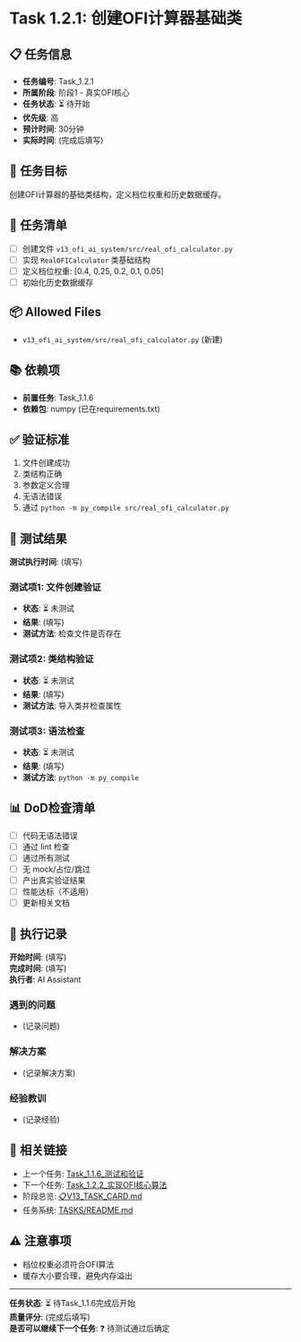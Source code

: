 # Task 1.2.1: 创建OFI计算器基础类

## 📋 任务信息
- **任务编号**: Task_1.2.1
- **所属阶段**: 阶段1 - 真实OFI核心
- **任务状态**: ⏳ 待开始
- **优先级**: 高
- **预计时间**: 30分钟
- **实际时间**: (完成后填写)

## 🎯 任务目标
创建OFI计算器的基础类结构，定义档位权重和历史数据缓存。

## 📝 任务清单
- [ ] 创建文件 `v13_ofi_ai_system/src/real_ofi_calculator.py`
- [ ] 实现 `RealOFICalculator` 类基础结构
- [ ] 定义档位权重: [0.4, 0.25, 0.2, 0.1, 0.05]
- [ ] 初始化历史数据缓存

## 📦 Allowed Files
- `v13_ofi_ai_system/src/real_ofi_calculator.py` (新建)

## 📚 依赖项
- **前置任务**: Task_1.1.6
- **依赖包**: numpy (已在requirements.txt)

## ✅ 验证标准
1. 文件创建成功
2. 类结构正确
3. 参数定义合理
4. 无语法错误
5. 通过 `python -m py_compile src/real_ofi_calculator.py`

## 🧪 测试结果
**测试执行时间**: (填写)

### 测试项1: 文件创建验证
- **状态**: ⏳ 未测试
- **结果**: (填写)
- **测试方法**: 检查文件是否存在

### 测试项2: 类结构验证
- **状态**: ⏳ 未测试
- **结果**: (填写)
- **测试方法**: 导入类并检查属性

### 测试项3: 语法检查
- **状态**: ⏳ 未测试
- **结果**: (填写)
- **测试方法**: `python -m py_compile`

## 📊 DoD检查清单
- [ ] 代码无语法错误
- [ ] 通过 lint 检查
- [ ] 通过所有测试
- [ ] 无 mock/占位/跳过
- [ ] 产出真实验证结果
- [ ] 性能达标（不适用）
- [ ] 更新相关文档

## 📝 执行记录
**开始时间**: (填写)  
**完成时间**: (填写)  
**执行者**: AI Assistant

### 遇到的问题
- (记录问题)

### 解决方案
- (记录解决方案)

### 经验教训
- (记录经验)

## 🔗 相关链接
- 上一个任务: [Task_1.1.6_测试和验证](./Task_1.1.6_测试和验证.md)
- 下一个任务: [Task_1.2.2_实现OFI核心算法](./Task_1.2.2_实现OFI核心算法.md)
- 阶段总览: [📋V13_TASK_CARD.md](../../📋V13_TASK_CARD.md)
- 任务系统: [TASKS/README.md](../README.md)

## ⚠️ 注意事项
- 档位权重必须符合OFI算法
- 缓存大小要合理，避免内存溢出

---
**任务状态**: ⏳ 待Task_1.1.6完成后开始  
**质量评分**: (完成后填写)  
**是否可以继续下一个任务**: ❓ 待测试通过后确定

